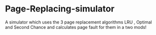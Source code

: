 # Page-Replacing-simulator
A simulator which uses the 3 page replacement algorithms LRU , Optimal and Second Chance and calculates page fault for them in a two mods!
